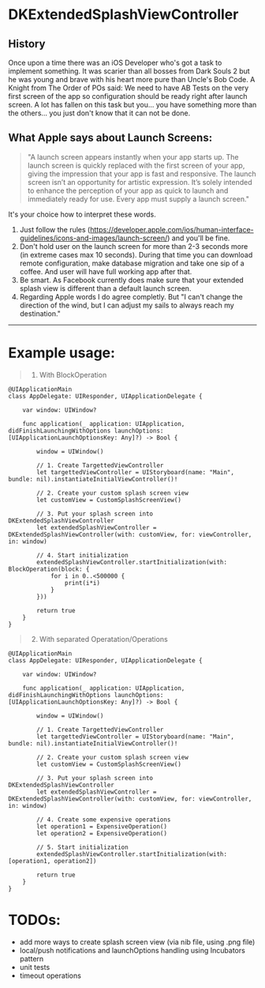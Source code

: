 # DKExtendedSplashViewController

## History

Once upon a time there was an iOS Developer who's got a task to implement something. It was scarier than all bosses from Dark Souls 2 but he was young and brave with his heart more pure than Uncle's Bob Code. 
A Knight from The Order of POs said:
We need to have AB Tests on the very first screen of the app so configuration should be ready right after launch screen. A lot has fallen on this task but you... you have something more than the others... you just don't know that it can not be done.

## What Apple says about Launch Screens:

> "A launch screen appears instantly when your app starts up. The launch screen is quickly replaced with the first screen of your app, giving the impression that your app is fast and responsive. The launch screen isn’t an opportunity for artistic expression. It’s solely intended to enhance the perception of your app as quick to launch and immediately ready for use. Every app must supply a launch screen."

It's your choice how to interpret these words. 
1. Just follow the rules (https://developer.apple.com/ios/human-interface-guidelines/icons-and-images/launch-screen/) and you'll be fine. 
2. Don't hold user on the launch screen for more than 2-3 seconds more (in extreme cases max 10 seconds). During that time you can download remote configuration, make database migration and take one sip of a coffee. And user will have full working app after that. 
3. Be smart. As Facebook currently does make sure that your extended splash view is different than a default launch screen. 
4. Regarding Apple words I do agree completly. But "I can't change the direction of the wind, but I can adjust my sails to always reach my destination."

------------------------------

# Example usage:

> 1. With BlockOperation

```
@UIApplicationMain
class AppDelegate: UIResponder, UIApplicationDelegate {

    var window: UIWindow?

    func application(_ application: UIApplication, didFinishLaunchingWithOptions launchOptions: [UIApplicationLaunchOptionsKey: Any]?) -> Bool {
        
        window = UIWindow()
        
        // 1. Create TargettedViewController
        let targettedViewController = UIStoryboard(name: "Main", bundle: nil).instantiateInitialViewController()!

        // 2. Create your custom splash screen view
        let customView = CustomSplashScreenView()
        
        // 3. Put your splash screen into DKExtendedSplashViewController
        let extendedSplashViewController = DKExtendedSplashViewController(with: customView, for: viewController, in: window)
        
        // 4. Start initialization 
        extendedSplashViewController.startInitialization(with: BlockOperation(block: {
            for i in 0..<500000 {
                print(i*i)
            }
        }))
        
        return true
    }
}
```

> 2. With separated Operatation/Operations

```
@UIApplicationMain
class AppDelegate: UIResponder, UIApplicationDelegate {

    var window: UIWindow?

    func application(_ application: UIApplication, didFinishLaunchingWithOptions launchOptions: [UIApplicationLaunchOptionsKey: Any]?) -> Bool {
        
        window = UIWindow()
        
        // 1. Create TargettedViewController
        let targettedViewController = UIStoryboard(name: "Main", bundle: nil).instantiateInitialViewController()!

        // 2. Create your custom splash screen view
        let customView = CustomSplashScreenView()
        
        // 3. Put your splash screen into DKExtendedSplashViewController
        let extendedSplashViewController = DKExtendedSplashViewController(with: customView, for: viewController, in: window)
        
        // 4. Create some expensive operations
        let operation1 = ExpensiveOperation()
        let operation2 = ExpensiveOperation()
        
        // 5. Start initialization 
        extendedSplashViewController.startInitialization(with: [operation1, operation2])
        
        return true
    }
}
```
# TODOs:
- add more ways to create splash screen view (via nib file, using .png file)
- local/push notifications and launchOptions handling using Incubators pattern
- unit tests
- timeout operations

